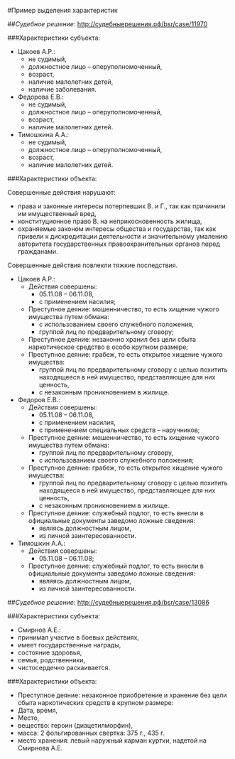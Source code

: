 #Пример выделения характеристик

##*Судебное решение*: <http://судебныерешения.рф/bsr/case/11970>

###Характеристики субъекта:
* Цакоев А.Р.:
  * не судимый,
  * должностное лицо – оперуполномоченный,
  * возраст, 
  * наличие малолетних детей, 
  * наличие заболевания.
* Федорова Е.В.:
  * не судимый,
  * должностное лицо – оперуполномоченный,
  * возраст,
  * наличие малолетних детей.
* Тимошкина А.А.:
  * не судимый,
  * должностное лицо – оперуполномоченный, 
  * возраст,
  * наличие малолетних детей.
  
###Характеристики объекта:

Совершенные действия нарушают:
* права и законные интересы потерпевших В. и Г., так как причинили им имущественный вред, 
* конституционное право В. на неприкосновенность жилища,
* охраняемые законом интересы общества и государства, так как привели к дискредитации деятельности и значительному умалению авторитета государственных правоохранительных органов перед гражданами.

Совершенные действия повлекли тяжкие последствия.

* Цакоев А.Р.:
  * Действия совершены:
    * 05.11.08 – 06.11.08,
    * с применением насилия;
  * Преступное деяние: мошенничество, то есть хищение чужого имущества путем обмана:
    * с использованием своего служебного положения,
    * группой лиц по предварительному сговору;
  * Преступное деяние: незаконно хранил без цели сбыта наркотическое средство в особо крупном размере;
  * Преступное деяние: грабеж, то есть открытое хищение чужого имущества:
    * группой лиц по предварительному сговору с целью похитить находящееся в ней имущество, представляющее для них ценность,
    * с незаконным проникновением в жилище.
* Федоров Е.В.:
  * Действия совершены:
    * 05.11.08 – 06.11.08,
    * с применением насилия,
    * с применением специальных средств – наручников;
  * Преступное деяние: мошенничество, то есть хищение чужого имущества путем обмана:
    * группой лиц по предварительному сговору,
    * с использованием своего служебного положения;
  * Преступное деяние: грабеж, то есть открытое хищение чужого имущества:
    * группой лиц по предварительному сговору с целью похитить находящееся в ней имущество, представляющее для них ценность,
    * с незаконным проникновением в жилище.
  * Преступное деяние: служебный подлог, то есть внесли в официальные документы заведомо ложные сведения:
    * являясь должностным лицом,
    * из личной заинтересованности.
* Тимошкин А.А.: 
  * Действия совершены:
    * 05.11.08 – 06.11.08;
  * Преступное деяние: служебный подлог, то есть внесли в официальные документы заведомо ложные сведения:
    * являясь должностным лицом,
    * из личной заинтересованности.

##*Судебное решение*: <http://судебныерешения.рф/bsr/case/13086>

###Характеристики субъекта:
* Смирнов А.Е.:
 * принимал участие в боевых действиях,
 * имеет государственные награды,
 * состояние здоровья,
 * семья, родственники,
 * чистосердечно раскаивается. 

###Характеристики объекта:
* Преступное деяние:  незаконное приобретение и хранение без цели сбыта наркотических средств в крупном размере:
 * Дата, время,
 * Место,
 * вещество: героин (диацетилморфин),
 * масса: 2 фольгированных свертка: 375 г., 435 г.
 * место хранения: левый наружный карман куртки, надетой на Смирнова А.Е.



